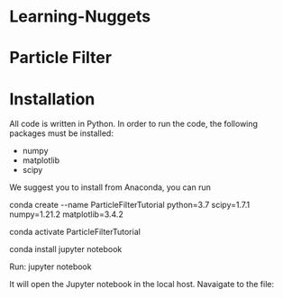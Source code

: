 # Learning-Nuggets

# Particle Filter

# Installation
All code is written in Python. In order to run the code, the following packages must be installed:


* numpy 
* matplotlib
* scipy

We suggest you to install from Anaconda, you can run

conda create --name ParticleFilterTutorial python=3.7 scipy=1.7.1 numpy=1.21.2 matplotlib=3.4.2 


conda activate ParticleFilterTutorial

conda install jupyter notebook

Run:
jupyter notebook

It will open the Jupyter notebook in the local host. Navaigate to the file: 

